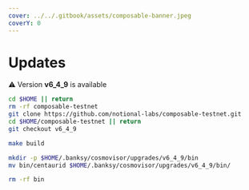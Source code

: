 ```yaml
---
cover: ../../.gitbook/assets/composable-banner.jpeg
coverY: 0
---
```


# Updates

⚠️ Version **v6_4_9** is available

```bash
cd $HOME || return
rm -rf composable-testnet
git clone https://github.com/notional-labs/composable-testnet.git
cd $HOME/composable-testnet || return
git checkout v6_4_9

make build

mkdir -p $HOME/.banksy/cosmovisor/upgrades/v6_4_9/bin
mv bin/centaurid $HOME/.banksy/cosmovisor/upgrades/v6_4_9/bin/

rm -rf bin
```
